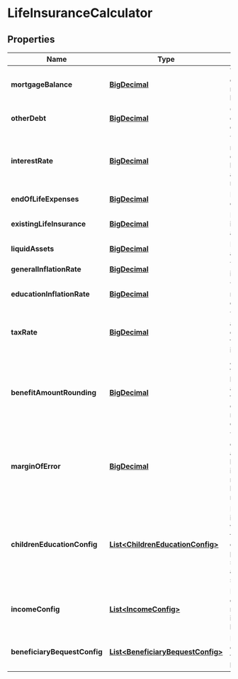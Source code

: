 
# LifeInsuranceCalculator

## Properties
Name | Type | Description | Notes
------------ | ------------- | ------------- | -------------
**mortgageBalance** | [**BigDecimal**](BigDecimal.md) | The outstanding mortgage balance | 
**otherDebt** | [**BigDecimal**](BigDecimal.md) | Other outstanding debt | 
**interestRate** | [**BigDecimal**](BigDecimal.md) | The interest rate earned once the benefit amount is received | 
**endOfLifeExpenses** | [**BigDecimal**](BigDecimal.md) | End-of-life expenses |  [optional]
**existingLifeInsurance** | [**BigDecimal**](BigDecimal.md) | Life insurance already held |  [optional]
**liquidAssets** | [**BigDecimal**](BigDecimal.md) | Liquid assets held |  [optional]
**generalInflationRate** | [**BigDecimal**](BigDecimal.md) | The general inflation rate |  [optional]
**educationInflationRate** | [**BigDecimal**](BigDecimal.md) | The inflation rate for education |  [optional]
**taxRate** | [**BigDecimal**](BigDecimal.md) | The tax rate applied to earnings from the interest rate |  [optional]
**benefitAmountRounding** | [**BigDecimal**](BigDecimal.md) | A parameter to round the benefit amount up to a configurable number of digits |  [optional]
**marginOfError** | [**BigDecimal**](BigDecimal.md) | The margin of error to apply to the life insurance needed, before rounding |  [optional]
**childrenEducationConfig** | [**List&lt;ChildrenEducationConfig&gt;**](ChildrenEducationConfig.md) | Benefit information to provide for childrens&#39; primary, secondary, and tertiary schooling |  [optional]
**incomeConfig** | [**List&lt;IncomeConfig&gt;**](IncomeConfig.md) | Information on replacement income for beneficiaries |  [optional]
**beneficiaryBequestConfig** | [**List&lt;BeneficiaryBequestConfig&gt;**](BeneficiaryBequestConfig.md) | Information on bequests for beneficiaries |  [optional]



